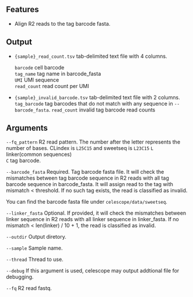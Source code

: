 ## Features
- Align R2 reads to the tag barcode fasta.

## Output

- `{sample}_read_count.tsv` tab-delimited text file with 4 columns.

    `barcode` cell barcode  
    `tag_name`  tag name in barcode_fasta  
    `UMI`   UMI sequence  
    `read_count` read count per UMI

- `{sample}_invalid_barcode.tsv` tab-delimited text file with 2 columns.
    `tag_barcode` tag barcodes that do not match with any sequence in `--barcode_fasta`.
    `read_count` invalid tag barcode read counts
## Arguments
`--fq_pattern` R2 read pattern. The number after the letter represents the number of bases. CLindex is `L25C15` and sweetseq is `L23C15`
`L` linker(common sequences)  
`C` tag barcode.

`--barcode_fasta` Required. Tag barcode fasta file. It will check the mismatches between tag barcode 
sequence in R2 reads with all tag barcode sequence in barcode_fasta. 
It will assign read to the tag with mismatch < threshold. 
If no such tag exists, the read is classified as invalid.

You can find the barcode fasta file under `celescope/data/sweetseq`.

`--linker_fasta` Optional. If provided, it will check the mismatches between linker sequence in R2 reads 
with all linker sequence in linker_fasta. If no mismatch < len(linker) / 10 + 1, the read is classified as invalid.

`--outdir` Output diretory.

`--sample` Sample name.

`--thread` Thread to use.

`--debug` If this argument is used, celescope may output addtional file for debugging.

`--fq` R2 read fastq.

